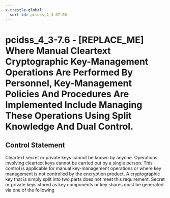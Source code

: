 ```yaml
---
x-trestle-global:
  sort-id: pcidss_4_3-07.06
---
```


# pcidss_4_3-7.6 - \[REPLACE_ME\] Where Manual Cleartext Cryptographic Key-Management Operations Are Performed By Personnel, Key-Management Policies And Procedures Are Implemented Include Managing These Operations Using Split Knowledge And Dual Control.

## Control Statement

Cleartext secret or private keys cannot be known by anyone. Operations involving cleartext
keys cannot be carried out by a single person. This control is applicable for manual
key-management operations or where key management is not controlled by the encryption
product. A cryptographic key that is simply split into two parts does not meet this
requirement. Secret or private keys stored as key components or key shares must be
generated via one of the following
